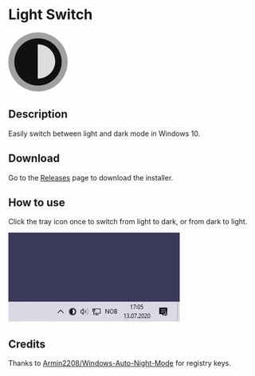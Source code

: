 ﻿# Light Switch

![Icon](Readme/Icon.png)

## Description

Easily switch between light and dark mode in Windows 10.

## Download

Go to the [Releases](https://github.com/wireless-r/Light-Switch/releases) page to download the installer.

## How to use

Click the tray icon once to switch from light to dark, or from dark to light.

![Screenshot](Readme/Screen.gif)

## Credits

Thanks to [Armin2208/Windows-Auto-Night-Mode](https://github.com/Armin2208/Windows-Auto-Night-Mode) for registry keys.
